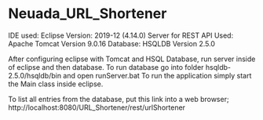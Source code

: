 # Neuada_URL_Shortener
 
 IDE used: Eclipse Version: 2019-12 (4.14.0)
Server for REST API Used: Apache Tomcat Version 9.0.16
Database: HSQLDB Version 2.5.0

After configuring eclipse with Tomcat and HSQL Database, run server inside of eclipse and then database.
To run database go into folder hsqldb-2.5.0/hsqldb/bin and open runServer.bat
To run the application simply start the Main class inside eclipse. 

To list all entries from the database, put this link into a web browser; http://localhost:8080/URL_Shortener/rest/urlShortener

